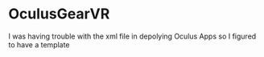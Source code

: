 # OculusGearVR

I was having trouble with the xml file in depolying Oculus Apps so I figured to have a template